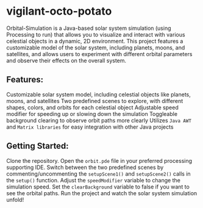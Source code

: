 # vigilant-octo-potato
Orbital-Simulation is a Java-based solar system simulation (using Processing to run) that allows you to visualize and interact with various celestial objects in a dynamic, 2D environment. This project features a customizable model of the solar system, including planets, moons, and satellites, and allows users to experiment with different orbital parameters and observe their effects on the overall system.

## Features:

Customizable solar system model, including celestial objects like planets, moons, and satellites
Two predefined scenes to explore, with different shapes, colors, and orbits for each celestial object
Adjustable speed modifier for speeding up or slowing down the simulation
Toggleable background clearing to observe orbit paths more clearly
Utilizes ```Java AWT``` and ```Matrix libraries``` for easy integration with other Java projects

## Getting Started:

Clone the repository.
Open the ```orbit.pde``` file in your preferred processing supporting IDE.
Switch between the two predefined scenes by commenting/uncommenting the ```setupScene1()``` and ```setupScene2()``` calls in the ```setup()``` function.
Adjust the ```speedModifier``` variable to change the simulation speed.
Set the ```clearBackground``` variable to false if you want to see the orbital paths.
Run the project and watch the solar system simulation unfold!
